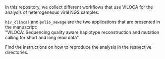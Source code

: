 In this repository, we collect different workflows that use VILOCA for the analysis of heterogeneous viral NGS samples.


`hiv_clincal` and `polio_sewage` are the two applications that are presented in the manuscript:   
"VILOCA: Sequencing quality aware haplotype reconstruction and mutation calling for short and long read data".  

Find the instructions on how to reproduce the analysis in the respective directories.
